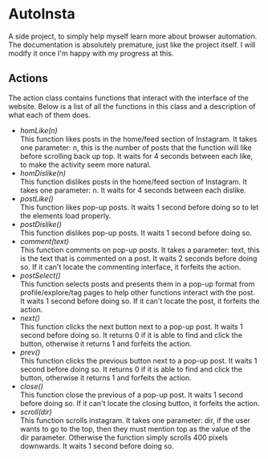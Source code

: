 # AutoInsta
A side project, to simply help myself learn more about browser automation. The documentation is absolutely premature, just like the project itself. I will modify it once I'm happy with my progress at this.

## Actions
The action class contains functions that interact with the interface of the website. Below is a list of all the functions in this class and a description of what each of them does.
<ul>
	<!-- <li><i></i></li> -->
	<li><i>homLike(n)</i></li> This function likes posts in the home/feed section of Instagram. It takes one parameter: n, this is the number of posts that the function will like before scrolling back up top. It waits for 4 seconds between each like, to make the activity seem more natural.
	<li><i>homDislike(n)</i></li> This function dislikes posts in the home/feed section of Instagram. It takes one parameter: n. It waits for 4 seconds between each dislike.
	<li><i>postLike()</i></li> This function likes pop-up posts. It waits 1 second before doing so to let the elements load properly.
	<li><i>postDislike()</i></li> This function dislikes pop-up posts. It waits 1 second before doing so.
	<li><i>comment(text)</i></li> This function comments on pop-up posts. It takes a parameter: text, this is the text that is commented on a post. It waits 2 seconds before doing so. If it can't locate the commenting interface, it forfeits the action.
	<li><i>postSelect()</i></li> This function selects posts and presents them in a pop-up format from profile/explore/tag pages to help other functions interact with the post. It waits 1 second before doing so. If it can't locate the post, it forfeits the action.
	<li><i>next()</i></li> This function clicks the next button next to a pop-up post. It waits 1 second before doing so. It returns 0 if it is able to find and click the button, otherwise it returns 1 and forfeits the action.
	<li><i>prev()</i></li> This function clicks the previous button next to a pop-up post. It waits 1 second before doing so. It returns 0 if it is able to find and click the button, otherwise it returns 1 and forfeits the action.
	<li><i>close()</i></li> This function close the previous of a pop-up post. It waits 1 second before doing so. If it can't locate the closing button, it forfeits the action.
	<li><i>scroll(dir)</i></li> This function scrolls instagram. It takes one parameter: dir, if the user wants to go to the top, then they must mention top as the value of the dir parameter. Otherwise the function simply scrolls 400 pixels downwards. It waits 1 second before doing so.
</ul>

